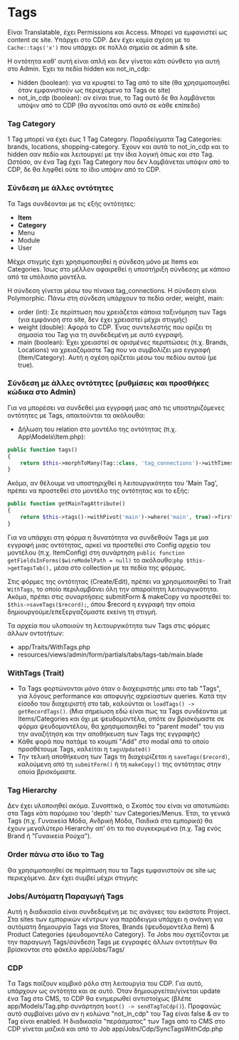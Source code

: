 # Tags
Eίναι Translatable, έχει Permissions και Access. Μπορεί να εμφανιστεί ως content σε site. Υπάρχει στο CDP. 
Δεν έχει καμία σχέση με το `Cache::tags('x')` που υπάρχει σε πολλά σημεία σε admin & site.

Η οντότητα καθ' αυτή είναι απλή και δεν γίνεται κάτι σύνθετο για αυτή στο Admin. Έχει τα πεδία hidden και not_in_cdp:
* hidden (boolean): για να κρυφτεί το Tag από το site (θα χρησιμοποιηθεί όταν εμφανιστούν ως περιεχόμενο τα Tags σε site)
* not_in_cdp (boolean): αν είναι true, το Tag αυτό δε θα λαμβάνεται υπόψιν από το CDP (θα αγνοείται από αυτό σε κάθε επίπεδο)

### Tag Category
1 Tag μπορεί να έχει έως 1 Tag Category. Παραδείγματα Tag Categories: brands, locations, shopping-category. Έχουν και αυτά το not_in_cdp και το hidden σαν πεδίο και λειτουργεί
με την ίδια λογική όπως και στο Tag. Ωστόσο, αν ένα Tag έχει Tag Category που δεν λαμβάνεται υπόψιν από το CDP, δε θα ληφθεί ούτε το ίδιο υπόψιν από το CDP.

### Σύνδεση με άλλες οντότητες
Τα Tags συνδέονται με τις εξής οντότητες:
* **Item** 
* **Category**
* Menu
* Module
* User

Μέχρι στιγμής έχει χρησιμοποιηθεί η σύνδεση μόνο με Items και Categories. Ίσως στο μέλλον αφαιρεθεί η υποστήριξη σύνδεσης με κάποιο από τα υπόλοιπα μοντέλα.

H σύνδεση γίνεται μέσω του πίνακα tag_connections. Η σύνδεση είναι Polymorphic. Πάνω στη σύνδεση υπάρχουν τα πεδία order, weight, main:
* order (int): Σε περίπτωση που χρειάζεται κάποια ταξινόμηση των Tags (για εμφάνιση στο site, δεν έχει χρειαστεί μέχρι στιγμής)
* weight (double): Αφορά το CDP. Ένας συντελεστής που ορίζει τη σημασία του Tag για τη συνδεδεμένη με αυτό εγγραφή.
* main (boolean): Έχει χρειαστεί σε ορισμένες περιπτώσεις (π.χ. Brands, Locations) να χρειαζόμαστε Tag που να συμβολίζει μια εγγραφή (Item/Category). Αυτή η σχέση ορίζεται μέσω του πεδίου αυτού (με true).

### Σύνδεση με άλλες οντότητες (ρυθμίσεις και προσθήκες κώδικα στο Admin)
Για να μπορέσει να συνδεθεί μια εγγραφή μιας από τις υποστηριζόμενες οντότητες με Tags, απαιτούνται τα ακόλουθα: 
* Δήλωση του relation στο μοντέλο της οντότητας (π.χ. App\Models\Item.php):
```php
public function tags()
{
    return $this->morphToMany(Tag::class, 'tag_connections')->withTimestamps()->withPivot('weight', 'order');
}
```
Ακόμα, αν θέλουμε να υποστηριχθεί η λειτουργικότητα του 'Main Tag', πρέπει να προστεθεί στο μοντέλο της οντότητας και το εξής:
```php
public function getMainTagAttribute()
{
    return $this->tags()->withPivot('main')->where('main', true)->first();
}
```
Για να υπάρχει στη φόρμα η δυνατότητα να συνδεθούν Tags με μια εγγραφή μιας οντότητας, αρκεί να προστεθεί στο Config αρχείο του μοντέλου (π.χ. ItemConfig)
στη συνάρτηση ``` public function getFieldsInForms($wireModelPath = null) ```  το ακόλουθο:```php $this->getTagsTab(),``` μέσα στο collection με τα πεδία της φόρμας.

Στις φόρμες της οντότητας (Create/Edit), πρέπει να χρησιμοποιηθεί το Trait ``` WithTags ```, το οποίο περιλαμβάνει όλη την απαραίτητη λειτουργικότητα. Ακόμα, πρέπει στις συναρτήσεις
submitForm & makeCopy να προστεθεί το: ``` $this->saveTags($record); ```, όπου $record η εγγραφή την οποία δημιουργούμε/επεξεργαζόμαστε εκείνη τη στιγμή.

Τα αρχεία που υλοποιούν τη λειτουργικότητα των Tags στις φόρμες άλλων οντοτήτων:
* app/Traits/WithTags.php
* resources/views/admin/form/partials/tabs/tags-tab/main.blade

### WithTags (Trait)
* Τα Tags φορτώνονται μόνο όταν ο διαχειριστής μπει στο tab "Tags", για λόγους performance και αποφυγής αχρείαστων queries. Κατά την είσοδο του διαχειριστή στο tab,
καλούνται οι ```loadTags() -> getRecordTags()```. (Μια σημείωση εδώ είναι πως τα Tags συνδέονται με Items/Categories και όχι με ψευδομοντέλα, οπότε αν βρισκόμαστε σε φόρμα ψευδομοντέλου, 
θα χρησιμοποιηθεί το "parent model" του για την αναζήτηση και την αποθήκευση των Tags της εγγραφής)
* Κάθε φορά που πατάμε το κουμπί "Add" στο modal από το οποίο προσθέτουμε Tags, καλείται η ```tagsUpdated()```
* Την τελική αποθήκευση των Tags τη διαχειρίζεται η ```saveTags($record)```, καλούμενη από τη ```submitForm()``` ή τη ```makeCopy()``` της οντότητας στην οποία βρισκόμαστε.

### Tag Hierarchy
Δεν έχει υλοποιηθεί ακόμα. Συνοπτικά, ο Σκοπός του είναι να αποτυπώσει στα Tags κάτι παρόμοιο του 'depth' των Categories/Menus. Έτσι, τα γενικά Tags
(π.χ. Γυναικεία Μόδα, Ανδρική Μόδα, Παιδικά στα εμπορικά) θα έχουν μεγαλύτερο Hierarchy απ' ότι τα πιο συγκεκριμένα (π.χ. Tag ενός Brand ή "Γυναικεία Ρούχα"). 

### Order πάνω στο ίδιο το Tag
Θα χρησιμοποιηθεί σε περίπτωση που τα Tags εμφανιστούν σε site ως περιεχόμενο. Δεν έχει συμβεί μέχρι στιγμής

### Jobs/Αυτόματη Παραγωγή Tags
Αυτή η διαδικασία είναι συνδεδεμένη με τις ανάγκες του εκάστοτε Project. Στα sites των εμπορικών κέντρων για παράδειγμα υπάρχει η ανάγκη για αυτόματη δημιουργία Tags για
Stores, Brands (ψευδομοντέλα Item) & Product Categories (ψευδομοντέλο Category). Τα Jobs που σχετίζονται με την παραγωγή Tags/σύνδεση Tags με εγγραφές άλλων οντοτήτων θα
βρίσκονται στο φάκελο app/Jobs/Tags/

### CDP
Tα Tags παίζουν κομβικό ρόλο στη λειτουργία του CDP. Για αυτό, υπάρχουν ως οντότητα και σε αυτό. Όταν δημιουργείται/γίνεται update ένα Tag στο CMS, το CDP θα ενημερωθεί αντιστοίχως
(βλέπε app/Models/Tag.php συνάρτηση ```boot() -> sendTagToCdp()```). Προφανώς αυτό συμβαίνει μόνο αν η κολώνα "not_in_cdp" του Tag είναι false & αν το Tag είναι enabled.
Η διαδικασία "περάσματος" των Tags από το CMS στο CDP γίνεται μαζικά και από το Job app/Jobs/Cdp/SyncTagsWithCdp.php